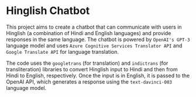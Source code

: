 # Hinglish Chatbot

This project aims to create a chatbot that can communicate with users in Hinglish (a combination of Hindi and English languages) and provide responses in the same language. The chatbot is powered by `OpenAI's GPT-3` language model and uses `Azure Cognitive Services Translator API` and `Google Translate API` for language translation. 

The code uses the `googletrans` (for translation) and `indictrans` (for transliteration) libraries to convert Hinglish input to Hindi and then from Hindi to English, respectively. Once the input is in English, it is passed to the OpenAI API, which generates a response using the `text-davinci-003` language model.
